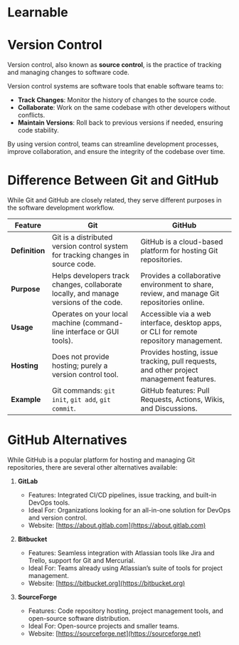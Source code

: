 # Learnable

# Version Control

Version control, also known as **source control**, is the practice of tracking and managing changes to software code. 

Version control systems are software tools that enable software teams to:

- **Track Changes**: Monitor the history of changes to the source code.
- **Collaborate**: Work on the same codebase with other developers without conflicts.
- **Maintain Versions**: Roll back to previous versions if needed, ensuring code stability.

By using version control, teams can streamline development processes, improve collaboration, and ensure the integrity of the codebase over time.


# Difference Between Git and GitHub

While Git and GitHub are closely related, they serve different purposes in the software development workflow.

| Feature         | **Git**                                                  | **GitHub**                                                |
|------------------|----------------------------------------------------------|----------------------------------------------------------|
| **Definition**   | Git is a distributed version control system for tracking changes in source code. | GitHub is a cloud-based platform for hosting Git repositories. |
| **Purpose**      | Helps developers track changes, collaborate locally, and manage versions of the code. | Provides a collaborative environment to share, review, and manage Git repositories online. |
| **Usage**        | Operates on your local machine (command-line interface or GUI tools). | Accessible via a web interface, desktop apps, or CLI for remote repository management. |
| **Hosting**      | Does not provide hosting; purely a version control tool. | Provides hosting, issue tracking, pull requests, and other project management features. |
| **Example**      | Git commands: `git init`, `git add`, `git commit`.       | GitHub features: Pull Requests, Actions, Wikis, and Discussions. |


# GitHub Alternatives

While GitHub is a popular platform for hosting and managing Git repositories, there are several other alternatives available:  

1. **GitLab**  
   - Features: Integrated CI/CD pipelines, issue tracking, and built-in DevOps tools.  
   - Ideal For: Organizations looking for an all-in-one solution for DevOps and version control.  
   - Website: [https://about.gitlab.com](https://about.gitlab.com)  

2. **Bitbucket**  
   - Features: Seamless integration with Atlassian tools like Jira and Trello, support for Git and Mercurial.  
   - Ideal For: Teams already using Atlassian’s suite of tools for project management.  
   - Website: [https://bitbucket.org](https://bitbucket.org)  

3. **SourceForge**  
   - Features: Code repository hosting, project management tools, and open-source software distribution.  
   - Ideal For: Open-source projects and smaller teams.  
   - Website: [https://sourceforge.net](https://sourceforge.net)  


